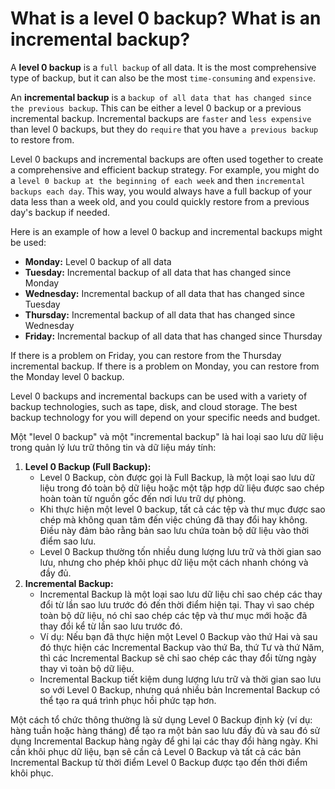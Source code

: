 # What is a level 0 backup? What is an incremental backup?

A **level 0 backup** is a `full backup` of all data. It is the most comprehensive type of backup, but it can also be the most `time-consuming` and `expensive`.

An **incremental backup** is a `backup of all data that has changed since the previous backup`. This can be either a level 0 backup or a previous incremental backup. Incremental backups are `faster` and `less expensive` than level 0 backups, but they do `require` that you have `a previous backup` to restore from.

Level 0 backups and incremental backups are often used together to create a comprehensive and efficient backup strategy. For example, you might do a `level 0 backup at the beginning of each week` and then `incremental backups each day`. This way, you would always have a full backup of your data less than a week old, and you could quickly restore from a previous day's backup if needed.

Here is an example of how a level 0 backup and incremental backups might be used:

- **Monday:** Level 0 backup of all data
- **Tuesday:** Incremental backup of all data that has changed since Monday
- **Wednesday:** Incremental backup of all data that has changed since Tuesday
- **Thursday:** Incremental backup of all data that has changed since Wednesday
- **Friday:** Incremental backup of all data that has changed since Thursday

If there is a problem on Friday, you can restore from the Thursday incremental backup. If there is a problem on Monday, you can restore from the Monday level 0 backup.

Level 0 backups and incremental backups can be used with a variety of backup technologies, such as tape, disk, and cloud storage. The best backup technology for you will depend on your specific needs and budget.

Một "level 0 backup" và một "incremental backup" là hai loại sao lưu dữ liệu trong quản lý lưu trữ thông tin và dữ liệu máy tính:

1. **Level 0 Backup (Full Backup):**
    - Level 0 Backup, còn được gọi là Full Backup, là một loại sao lưu dữ liệu trong đó toàn bộ dữ liệu hoặc một tập hợp dữ liệu được sao chép hoàn toàn từ nguồn gốc đến nơi lưu trữ dự phòng.
    - Khi thực hiện một level 0 backup, tất cả các tệp và thư mục được sao chép mà không quan tâm đến việc chúng đã thay đổi hay không. Điều này đảm bảo rằng bản sao lưu chứa toàn bộ dữ liệu vào thời điểm sao lưu.
    - Level 0 Backup thường tốn nhiều dung lượng lưu trữ và thời gian sao lưu, nhưng cho phép khôi phục dữ liệu một cách nhanh chóng và đầy đủ.
2. **Incremental Backup:**
    - Incremental Backup là một loại sao lưu dữ liệu chỉ sao chép các thay đổi từ lần sao lưu trước đó đến thời điểm hiện tại. Thay vì sao chép toàn bộ dữ liệu, nó chỉ sao chép các tệp và thư mục mới hoặc đã thay đổi kể từ lần sao lưu trước đó.
    - Ví dụ: Nếu bạn đã thực hiện một Level 0 Backup vào thứ Hai và sau đó thực hiện các Incremental Backup vào thứ Ba, thứ Tư và thứ Năm, thì các Incremental Backup sẽ chỉ sao chép các thay đổi từng ngày thay vì toàn bộ dữ liệu.
    - Incremental Backup tiết kiệm dung lượng lưu trữ và thời gian sao lưu so với Level 0 Backup, nhưng quá nhiều bản Incremental Backup có thể tạo ra quá trình phục hồi phức tạp hơn.

Một cách tổ chức thông thường là sử dụng Level 0 Backup định kỳ (ví dụ: hàng tuần hoặc hàng tháng) để tạo ra một bản sao lưu đầy đủ và sau đó sử dụng Incremental Backup hàng ngày để ghi lại các thay đổi hàng ngày. Khi cần khôi phục dữ liệu, bạn sẽ cần cả Level 0 Backup và tất cả các bản Incremental Backup từ thời điểm Level 0 Backup được tạo đến thời điểm khôi phục.